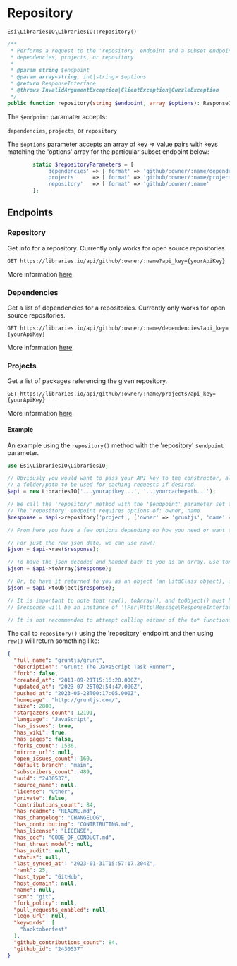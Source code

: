 # Repository

`Esi\LibrariesIO\LibrariesIO::repository()`

```php
/**
 * Performs a request to the 'repository' endpoint and a subset endpoint, which can be:
 * dependencies, projects, or repository
 *
 * @param string $endpoint
 * @param array<string, int|string> $options
 * @return ResponseInterface
 * @throws InvalidArgumentException|ClientException|GuzzleException
 */
public function repository(string $endpoint, array $options): ResponseInterface;
```

The `$endpoint` paramater accepts:

`dependencies`, `projects`, or `repository`

The `$options` parameter accepts an array of key =&gt; value pairs with keys matching the 'options' array for the particular subset endpoint below:

```php
        static $repositoryParameters = [
            'dependencies' => ['format' => 'github/:owner/:name/dependencies', 'options' => ['owner', 'name']],
            'projects'     => ['format' => 'github/:owner/:name/projects'    , 'options' => ['owner', 'name']],
            'repository'   => ['format' => 'github/:owner/:name'             , 'options' => ['owner', 'name']]
        ];
```
## Endpoints

### Repository

Get info for a repository. Currently only works for open source repositories.

`GET https://libraries.io/api/github/:owner/:name?api_key={yourApiKey}`

More information [here](https://libraries.io/api#repository).

### Dependencies

Get a list of dependencies for a repositories. Currently only works for open source repositories.

`GET https://libraries.io/api/github/:owner/:name/dependencies?api_key={yourApiKey}`

More information [here](https://libraries.io/api#repository-dependencies).

### Projects

Get a list of packages referencing the given repository.

`GET https://libraries.io/api/github/:owner/:name/projects?api_key={yourApiKey}`

More information [here](https://libraries.io/api#repository-projects).

#### Example

An example using the `repository()` method with the 'repository' `$endpoint` parameter.

```php
use Esi\LibrariesIO\LibrariesIO;

// Obviously you would want to pass your API key to the constructor, along with
// a folder/path to be used for caching requests if desired.
$api = new LibrariesIO('...yourapikey...', '...yourcachepath...');

// We call the 'repository' method with the '$endpoint' parameter set to 'repository'
// The 'repository' endpoint requires options of: owner, name
$response = $api->repository('project', ['owner' => 'gruntjs', 'name' => 'grunt']);

// From here you have a few options depending on how you need or want the data.

// For just the raw json date, we can use raw()
$json = $api->raw($response);

// To have the json decoded and handed back to you as an array, use toArray()
$json = $api->toArray($response);

// Or, to have it returned to you as an object (an \stdClass object), use toObject()
$json = $api->toObject($response);

// It is important to note that raw(), toArray(), and toObject() must have the $response as an argument.
// $response will be an instance of '\Psr\Http\Message\ResponseInterface'

// It is not recommended to attempt calling either of the to* functions back to back
```

The call to `repository()` using the 'repository' endpoint and then using `raw()` will return something like:

```json
{
  "full_name": "gruntjs/grunt",
  "description": "Grunt: The JavaScript Task Runner",
  "fork": false,
  "created_at": "2011-09-21T15:16:20.000Z",
  "updated_at": "2023-07-25T02:54:47.000Z",
  "pushed_at": "2023-05-28T00:17:05.000Z",
  "homepage": "http://gruntjs.com/",
  "size": 2808,
  "stargazers_count": 12191,
  "language": "JavaScript",
  "has_issues": true,
  "has_wiki": true,
  "has_pages": false,
  "forks_count": 1536,
  "mirror_url": null,
  "open_issues_count": 160,
  "default_branch": "main",
  "subscribers_count": 489,
  "uuid": "2430537",
  "source_name": null,
  "license": "Other",
  "private": false,
  "contributions_count": 84,
  "has_readme": "README.md",
  "has_changelog": "CHANGELOG",
  "has_contributing": "CONTRIBUTING.md",
  "has_license": "LICENSE",
  "has_coc": "CODE_OF_CONDUCT.md",
  "has_threat_model": null,
  "has_audit": null,
  "status": null,
  "last_synced_at": "2023-01-31T15:57:17.204Z",
  "rank": 25,
  "host_type": "GitHub",
  "host_domain": null,
  "name": null,
  "scm": "git",
  "fork_policy": null,
  "pull_requests_enabled": null,
  "logo_url": null,
  "keywords": [
    "hacktoberfest"
  ],
  "github_contributions_count": 84,
  "github_id": "2430537"
}
```
